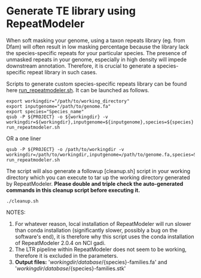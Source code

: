 # Generate TE library using RepeatModeler
When soft masking your genome, using a taxon repeats library (eg. from Dfam) will often result in low masking percentage because the library lack the species-specific repeats for your particular species. The presence of unmasked repeats in your genome, especially in high density will impede downstream annotation. Therefore, it is crucial to generate a species-specific repeat library in such cases.

Scripts to generate custom species-specific repeats library can be found here [run_repeatmodeler.sh](https://github.com/kango2/pogors/blob/main/run_repeatmodeler.sh). It can be launched as follows.
```
export workingdir="/path/to/working_directory"
export inputgenome="/path/to/genome.fa"
export species="Species_name"
qsub -P ${PROJECT} -o ${workingdir} -v workingdir=${workingdir},inputgenome=${inputgenome},species=${species} run_repeatmodeler.sh
```
OR a one liner
```
qsub -P ${PROJECT} -o /path/to/workingdir -v workingdir=/path/to/workingdir,inputgenome=/path/to/genome.fa,species=Species_name run_repeatmodeler.sh
```
The script will also generate a followup [cleanup.sh] script in your working directory which you can execute to tar up the working directory generated by RepeatModeler. **Please double and triple check the auto-generated commands in this cleanup script before executing it.**
```
./cleanup.sh
```
NOTES:
1. For whatever reason, local installation of RepeatModeler will run slower than conda installation (significantly slower, possibly a bug on the software's end), it is therefore why this script uses the conda installation of RepeatModeler 2.0.4 on NCI gadi.
2. The LTR pipeline within RepeatModeler does not seem to be working, therefore it is excluded in the parameters.
3. **Output files:** '${workingdir}/database/${species}-families.fa' and '${workingdir}/database/${species}-families.stk'
